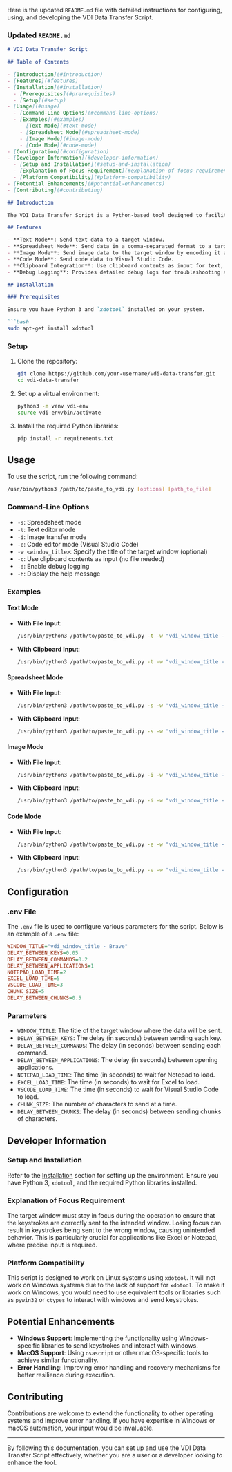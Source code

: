 Here is the updated `README.md` file with detailed instructions for configuring, using, and developing the VDI Data Transfer Script.

### Updated `README.md`

```markdown
# VDI Data Transfer Script

## Table of Contents

- [Introduction](#introduction)
- [Features](#features)
- [Installation](#installation)
  - [Prerequisites](#prerequisites)
  - [Setup](#setup)
- [Usage](#usage)
  - [Command-Line Options](#command-line-options)
  - [Examples](#examples)
    - [Text Mode](#text-mode)
    - [Spreadsheet Mode](#spreadsheet-mode)
    - [Image Mode](#image-mode)
    - [Code Mode](#code-mode)
- [Configuration](#configuration)
- [Developer Information](#developer-information)
  - [Setup and Installation](#setup-and-installation)
  - [Explanation of Focus Requirement](#explanation-of-focus-requirement)
  - [Platform Compatibility](#platform-compatibility)
- [Potential Enhancements](#potential-enhancements)
- [Contributing](#contributing)

## Introduction

The VDI Data Transfer Script is a Python-based tool designed to facilitate the transfer of data to a Virtual Desktop Infrastructure (VDI) environment. This script uses `xdotool` to interact with a specified window on a Linux system, sending text, spreadsheet data, images, or code from the local machine to the VDI. It automates repetitive tasks, ensures data consistency, and improves productivity.

## Features

- **Text Mode**: Send text data to a target window.
- **Spreadsheet Mode**: Send data in a comma-separated format to a target window, simulating spreadsheet entries.
- **Image Mode**: Send image data to the target window by encoding it as text.
- **Code Mode**: Send code data to Visual Studio Code.
- **Clipboard Integration**: Use clipboard contents as input for text, spreadsheet, image, or code data.
- **Debug Logging**: Provides detailed debug logs for troubleshooting and monitoring script execution.

## Installation

### Prerequisites

Ensure you have Python 3 and `xdotool` installed on your system.

```bash
sudo apt-get install xdotool
```

### Setup

1. Clone the repository:
   ```bash
   git clone https://github.com/your-username/vdi-data-transfer.git
   cd vdi-data-transfer
   ```

2. Set up a virtual environment:
   ```bash
   python3 -m venv vdi-env
   source vdi-env/bin/activate
   ```

3. Install the required Python libraries:
   ```bash
   pip install -r requirements.txt
   ```

## Usage

To use the script, run the following command:
```bash
/usr/bin/python3 /path/to/paste_to_vdi.py [options] [path_to_file]
```

### Command-Line Options

- `-s`: Spreadsheet mode
- `-t`: Text editor mode
- `-i`: Image transfer mode
- `-e`: Code editor mode (Visual Studio Code)
- `-w <window_title>`: Specify the title of the target window (optional)
- `-c`: Use clipboard contents as input (no file needed)
- `-d`: Enable debug logging
- `-h`: Display the help message

### Examples

#### Text Mode

- **With File Input**:
  ```bash
  /usr/bin/python3 /path/to/paste_to_vdi.py -t -w "vdi_window_title - Brave" /path/to/textfile.txt
  ```

- **With Clipboard Input**:
  ```bash
  /usr/bin/python3 /path/to/paste_to_vdi.py -t -w "vdi_window_title - Brave" -c
  ```

#### Spreadsheet Mode

- **With File Input**:
  ```bash
  /usr/bin/python3 /path/to/paste_to_vdi.py -s -w "vdi_window_title - Brave" /path/to/spreadsheetfile.csv
  ```

- **With Clipboard Input**:
  ```bash
  /usr/bin/python3 /path/to/paste_to_vdi.py -s -w "vdi_window_title - Brave" -c
  ```

#### Image Mode

- **With File Input**:
  ```bash
  /usr/bin/python3 /path/to/paste_to_vdi.py -i -w "vdi_window_title - Brave" /path/to/imagefile.png
  ```

- **With Clipboard Input**:
  ```bash
  /usr/bin/python3 /path/to/paste_to_vdi.py -i -w "vdi_window_title - Brave" -c
  ```

#### Code Mode

- **With File Input**:
  ```bash
  /usr/bin/python3 /path/to/paste_to_vdi.py -e -w "vdi_window_title - Brave" /path/to/codefile.py
  ```

- **With Clipboard Input**:
  ```bash
  /usr/bin/python3 /path/to/paste_to_vdi.py -e -w "vdi_window_title - Brave" -c
  ```

## Configuration

### .env File

The `.env` file is used to configure various parameters for the script. Below is an example of a `.env` file:

```ini
WINDOW_TITLE="vdi_window_title - Brave"
DELAY_BETWEEN_KEYS=0.05
DELAY_BETWEEN_COMMANDS=0.2
DELAY_BETWEEN_APPLICATIONS=1
NOTEPAD_LOAD_TIME=2
EXCEL_LOAD_TIME=5
VSCODE_LOAD_TIME=3
CHUNK_SIZE=5
DELAY_BETWEEN_CHUNKS=0.5
```

### Parameters

- `WINDOW_TITLE`: The title of the target window where the data will be sent.
- `DELAY_BETWEEN_KEYS`: The delay (in seconds) between sending each key.
- `DELAY_BETWEEN_COMMANDS`: The delay (in seconds) between sending each command.
- `DELAY_BETWEEN_APPLICATIONS`: The delay (in seconds) between opening applications.
- `NOTEPAD_LOAD_TIME`: The time (in seconds) to wait for Notepad to load.
- `EXCEL_LOAD_TIME`: The time (in seconds) to wait for Excel to load.
- `VSCODE_LOAD_TIME`: The time (in seconds) to wait for Visual Studio Code to load.
- `CHUNK_SIZE`: The number of characters to send at a time.
- `DELAY_BETWEEN_CHUNKS`: The delay (in seconds) between sending chunks of characters.

## Developer Information

### Setup and Installation

Refer to the [Installation](#installation) section for setting up the environment. Ensure you have Python 3, `xdotool`, and the required Python libraries installed.

### Explanation of Focus Requirement

The target window must stay in focus during the operation to ensure that the keystrokes are correctly sent to the intended window. Losing focus can result in keystrokes being sent to the wrong window, causing unintended behavior. This is particularly crucial for applications like Excel or Notepad, where precise input is required.

### Platform Compatibility

This script is designed to work on Linux systems using `xdotool`. It will not work on Windows systems due to the lack of support for `xdotool`. To make it work on Windows, you would need to use equivalent tools or libraries such as `pywin32` or `ctypes` to interact with windows and send keystrokes.

## Potential Enhancements

- **Windows Support**: Implementing the functionality using Windows-specific libraries to send keystrokes and interact with windows.
- **MacOS Support**: Using `osascript` or other macOS-specific tools to achieve similar functionality.
- **Error Handling**: Improving error handling and recovery mechanisms for better resilience during execution.

## Contributing

Contributions are welcome to extend the functionality to other operating systems and improve error handling. If you have expertise in Windows or macOS automation, your input would be invaluable.

---

By following this documentation, you can set up and use the VDI Data Transfer Script effectively, whether you are a user or a developer looking to enhance the tool.
```
